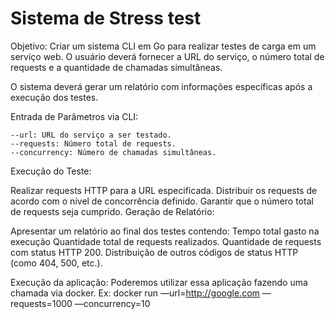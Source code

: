 # Sistema de Stress test

Objetivo: Criar um sistema CLI em Go para realizar testes de carga em um serviço web. O usuário deverá fornecer a URL do serviço, o número total de requests e a quantidade de chamadas simultâneas.

O sistema deverá gerar um relatório com informações específicas após a execução dos testes.

Entrada de Parâmetros via CLI:

    --url: URL do serviço a ser testado.
    --requests: Número total de requests.
    --concurrency: Número de chamadas simultâneas.

Execução do Teste:

  Realizar requests HTTP para a URL especificada.
  Distribuir os requests de acordo com o nível de concorrência definido.
  Garantir que o número total de requests seja cumprido.
  Geração de Relatório:

Apresentar um relatório ao final dos testes contendo:
  Tempo total gasto na execução
  Quantidade total de requests realizados.
  Quantidade de requests com status HTTP 200.
  Distribuição de outros códigos de status HTTP (como 404, 500, etc.).
  
Execução da aplicação:
  Poderemos utilizar essa aplicação fazendo uma chamada via docker. Ex:
      docker run <sua imagem docker> —url=http://google.com —requests=1000 —concurrency=10
